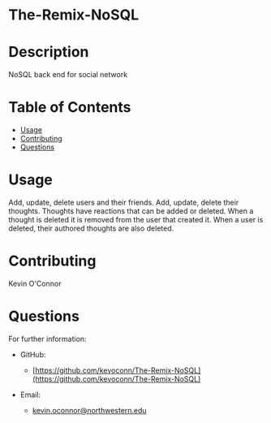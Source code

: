 # The-Remix-NoSQL
  
  # Description 
  NoSQL back end for social network
  # Table of Contents 
  * [Usage](#usage)
  * [Contributing](#contributing)
  * [Questions](#questions) 
  
  # Usage 
  Add, update, delete users and their friends.  Add, update, delete their thoughts.  Thoughts have reactions that can be added or deleted.  When a thought is deleted it is removed from the user that created it.  When a user is deleted, their authored thoughts are also deleted.
  
  # Contributing 
Kevin O'Connor
  
  # Questions 
  For further information:
 
  * GitHub:
    * [https://github.com/kevoconn/The-Remix-NoSQL](https://github.com/kevoconn/The-Remix-NoSQL)
 
  * Email:
    * kevin.oconnor@northwestern.edu

